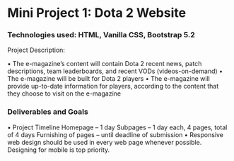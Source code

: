 <h1>Mini Project 1: Dota 2 Website</h1>

<h3>Technologies used: HTML, Vanilla CSS, Bootstrap 5.2</h3>

</h3>Project Description:</h3>

• The e-magazine’s content will contain Dota 2 recent news, patch descriptions, team leaderboards, and recent VODs (videos-on-demand)
• The e-magazine will be built for Dota 2 players
• The e-magazine will provide up-to-date information for players, according to the content that they choose to visit on the e-magazine

<h3>Deliverables and Goals</h3>

• Project Timeline
	Homepage – 1 day
	Subpages – 1 day each, 4 pages, total of 4 days
	Furnishing of pages – until deadline of submission
• Responsive web design should be used in every web page whenever possible. Designing for mobile is top priority.

